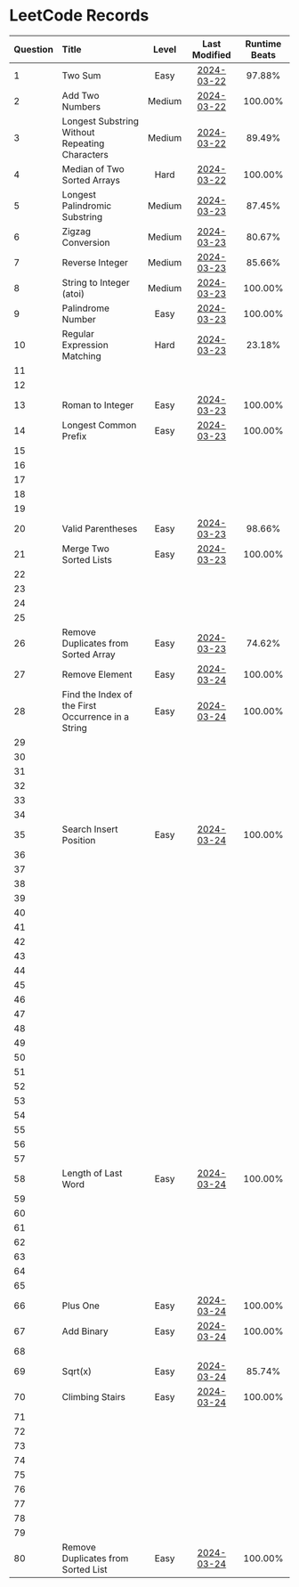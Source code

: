 # LeetCode Records

| Question | Title | Level | Last Modified | Runtime Beats  |
| :- | :- | :-: | :-: | :-: |
| 1 | Two Sum | Easy | [2024-03-22](./records/Question_1.md) | 97.88% |
| 2 | Add Two Numbers | Medium | [2024-03-22](./records/Question_2.md) | 100.00% |
| 3 | Longest Substring Without Repeating Characters | Medium | [2024-03-22](./records/Question_3.md) | 89.49% |
| 4 | Median of Two Sorted Arrays | Hard | [2024-03-22](./records/Question_4.md) | 100.00% |
| 5 | Longest Palindromic Substring | Medium | [2024-03-23](./records/Question_5.md) | 87.45% |
| 6 | Zigzag Conversion | Medium | [2024-03-23](./records/Question_6.md) | 80.67% |
| 7 | Reverse Integer | Medium | [2024-03-23](./records/Question_7.md) | 85.66% |
| 8 | String to Integer (atoi) | Medium | [2024-03-23](./records/Question_8.md) | 100.00% |
| 9 | Palindrome Number | Easy | [2024-03-23](./records/Question_9.md) | 100.00% |
| 10 | Regular Expression Matching | Hard | [2024-03-23](./records/Question_10.md) | 23.18% |
| 11 |  |  |  |  |
| 12 |  |  |  |  |
| 13 | Roman to Integer | Easy | [2024-03-23](./records/Question_13.md) | 100.00% |
| 14 | Longest Common Prefix | Easy | [2024-03-23](./records/Question_14.md) | 100.00% |
| 15 |  |  |  |  |
| 16 |  |  |  |  |
| 17 |  |  |  |  |
| 18 |  |  |  |  |
| 19 |  |  |  |  |
| 20 | Valid Parentheses | Easy | [2024-03-23](./records/Question_20.md) | 98.66% |
| 21 | Merge Two Sorted Lists | Easy | [2024-03-23](./records/Question_21.md) | 100.00% |
| 22 |  |  |  |  |
| 23 |  |  |  |  |
| 24 |  |  |  |  |
| 25 |  |  |  |  |
| 26 | Remove Duplicates from Sorted Array | Easy | [2024-03-23](./records/Question_26.md) | 74.62% |
| 27 | Remove Element | Easy | [2024-03-24](./records/Question_27.md) | 100.00% |
| 28 | Find the Index of the First Occurrence in a String | Easy | [2024-03-24](./records/Question_28.md) | 100.00% |
| 29 |  |  |  |  |
| 30 |  |  |  |  |
| 31 |  |  |  |  |
| 32 |  |  |  |  |
| 33 |  |  |  |  |
| 34 |  |  |  |  |
| 35 | Search Insert Position | Easy | [2024-03-24](./records/Question_35.md) | 100.00% |
| 36 |  |  |  |  |
| 37 |  |  |  |  |
| 38 |  |  |  |  |
| 39 |  |  |  |  |
| 40 |  |  |  |  |
| 41 |  |  |  |  |
| 42 |  |  |  |  |
| 43 |  |  |  |  |
| 44 |  |  |  |  |
| 45 |  |  |  |  |
| 46 |  |  |  |  |
| 47 |  |  |  |  |
| 48 |  |  |  |  |
| 49 |  |  |  |  |
| 50 |  |  |  |  |
| 51 |  |  |  |  |
| 52 |  |  |  |  |
| 53 |  |  |  |  |
| 54 |  |  |  |  |
| 55 |  |  |  |  |
| 56 |  |  |  |  |
| 57 |  |  |  |  |
| 58 | Length of Last Word | Easy | [2024-03-24](./records/Question_58.md) | 100.00% |
| 59 |  |  |  |  |
| 60 |  |  |  |  |
| 61 |  |  |  |  |
| 62 |  |  |  |  |
| 63 |  |  |  |  |
| 64 |  |  |  |  |
| 65 |  |  |  |  |
| 66 | Plus One | Easy | [2024-03-24](./records/Question_66.md) | 100.00% |
| 67 | Add Binary | Easy | [2024-03-24](./records/Question_67.md) | 100.00% |
| 68 |  |  |  |  |
| 69 | Sqrt(x) | Easy | [2024-03-24](./records/Question_69.md) | 85.74% |
| 70 | Climbing Stairs | Easy | [2024-03-24](./records/Question_70.md) | 100.00% |
| 71 |  |  |  |  |
| 72 |  |  |  |  |
| 73 |  |  |  |  |
| 74 |  |  |  |  |
| 75 |  |  |  |  |
| 76 |  |  |  |  |
| 77 |  |  |  |  |
| 78 |  |  |  |  |
| 79 |  |  |  |  |
| 80 | Remove Duplicates from Sorted List | Easy | [2024-03-24](./records/Question_80.md) | 100.00% |

<br>
